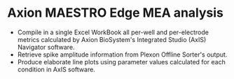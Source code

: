 # Axion MAESTRO Edge MEA analysis
 
- Compile in a single Excel WorkBook all per-well and per-electrode metrics calculated by Axion BioSystem's Integrated Studio (AxIS) Navigator software. 
- Retrieve spike amplitude information from Plexon Offline Sorter's output.
- Produce elaborate line plots using parameter values calculated for each condition in AxIS software.
